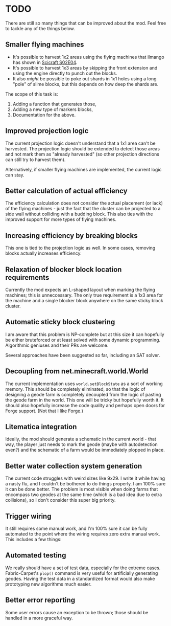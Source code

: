 # TODO

There are still so many things that can be improved about the mod.
Feel free to tackle any of the things below.

## Smaller flying machines

- It's possible to harvest 1x2 areas using the flying machines that ilmango
  has shown in [Scicraft S02E04](https://www.youtube.com/watch?v=05AEd_1KQNY).
- It's possible to harvest 1x3 areas by skipping the front extension and using
  the engine directly to punch out the blocks.
- It also *might* be possible to poke out shards in 1x1 holes using a long "pole"
  of slime blocks, but this depends on how deep the shards are.

The scope of this task is:

1. Adding a function that generates those,
2. Adding a new type of markers blocks,
3. Documentation for the above.

## Improved projection logic

The current projection logic doesn't understand that a 1x1 area can't be harvested.
The projection logic should be extended to detect those areas and not mark them
as "already harvested" (so other projection directions can still try to harvest them).

Alternatively, if smaller flying machines are implemented, the current logic can stay.

## Better calculation of actual efficiency

The efficiency calculation does not consider the actual placement (or lack) of
the flying machines - just the fact that the cluster can be projected to a side
wall without colliding with a budding block. This also ties with the improved
support for more types of flying machines.

## Increasing efficiency by breaking blocks

This one is tied to the projection logic as well. In some cases, removing blocks
actually increases efficiency.

## Relaxation of blocker block location requirements

Currently the mod expects an L-shaped layout when marking the flying machines;
this is unneccessary. The only true requirement is a 1x3 area for the machine
and a single blocker block anywhere on the same sticky block cluster.

## Automatic sticky block clustering

I am aware that this problem is NP-complete but at this size it can hopefully
be either bruteforced or at least solved with some dynamic programming.
Algorithmic geniuses and their PRs are welcome.

Several approaches have been suggested so far, including an SAT solver.

## Decoupling from net.minecraft.world.World

The current implementation uses `world.setBlockState` as a sort of working memory.
This should be completely eliminated, so that the logic of designing a geode farm
is completely decoupled from the logic of pasting the geode farm in the world.
This one will be tricky but hopefully worth it. It should also hopefully increase
the code quality and perhaps open doors for Forge support. (Not that I like Forge.)

## Litematica integration

Ideally, the mod should generate a schematic in the current world - that way,
the player just needs to mark the geode (maybe with autodetection even?) and
the schematic of a farm would be immediately plopped in place.

## Better water collection system generation

The current code struggles with weird sizes like 9x29. I write it while having a nasty flu,
and I couldn't be bothered to do things properly. I am 100% sure it can be done better.
The problem is most visible when doing farms that encompass two geodes at the same time
(which is a bad idea due to extra collisions), so I don't consider this super big priority.

## Trigger wiring

It still requires some manual work, and I'm 100% sure it can be fully automated to
the point where the wiring requires zero extra manual work. This includes a few things:

## Automated testing

We really should have a set of test data, especially for the extreme cases.
Fabric-Carpet's `plop()` command is very useful for artificially generating geodes.
Having the test data in a standardized format would also make prototyping new
algorithms much easier.

## Better error reporting

Some user errors cause an exception to be thrown; those should be handled in a more
graceful way.
